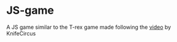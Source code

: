# JS-game
A JS game similar to the T-rex game made following the <a href="https://www.youtube.com/watch?v=bG2BmmYr9NQ" target="_blank">video</a> by KnifeCircus
